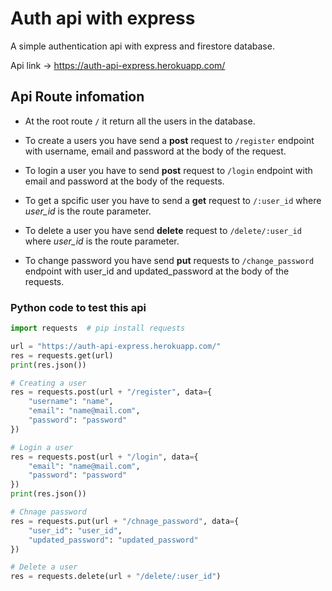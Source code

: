 # Auth api with express

A simple authentication api with express and firestore database.

Api link -> https://auth-api-express.herokuapp.com/

## Api Route infomation
- At the root route `/` it return all the users in the database.
- To create a users you have send a **post** request to `/register` endpoint with username, email and password at the body of the request.

- To login a user you have to send **post** request to `/login` endpoint with email and password at the body of the requests.

- To get a spcific user you have to send a **get** request to `/:user_id` where *user_id* is the route parameter.

- To delete a user you have send **delete** request to `/delete/:user_id` where *user_id* is the route parameter.

- To change password you have send **put** requests to `/change_password` endpoint with user_id and updated_password at the body of the requests.


### Python code to test this api
```python
import requests  # pip install requests

url = "https://auth-api-express.herokuapp.com/"
res = requests.get(url)
print(res.json())

# Creating a user
res = requests.post(url + "/register", data={
	"username": "name",
	"email": "name@mail.com",
	"password": "password"
})

# Login a user
res = requests.post(url + "/login", data={
	"email": "name@mail.com",
	"password": "password"
})
print(res.json())

# Chnage password
res = requests.put(url + "/chnage_password", data={
	"user_id": "user_id",
	"updated_password": "updated_password"
})

# Delete a user
res = requests.delete(url + "/delete/:user_id") 
```
